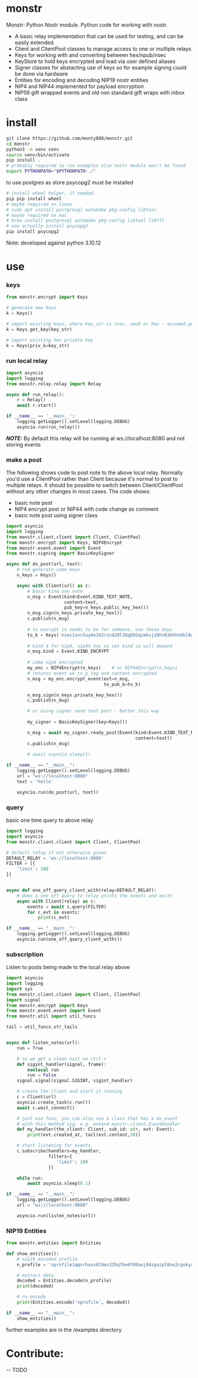 # monstr

Monstr: Python Nostr module. Python code for working with nostr.

* A basic relay implementation that can be used for testing, and can be easily extended.
* Client and ClientPool classes to manage access to one or multiple relays
* Keys for working with and converting between hex/npub/nsec
* KeyStore to hold keys encrypted and load via user defined aliases
* Signer classes for abstacting use of keys so for example signing could be done via hardware
* Entities for encoding and decoding NIP19 nostr entities
* NIP4 and NIP44 implemented for payload encryption
* NIP59 gift wrapped events and old non standard gift wraps with inbox class

# install
```sh
git clone https://github.com/monty888/monstr.git
cd monstr
python3 -m venv venv
source venv/bin/activate
pip install .
# probably required to run examples else nostr module won't be found
export PYTHONPATH="$PYTHONPATH:./"
```
to use postgres as store psycopg2 must be installed
```sh
# install wheel helper, if needed.
pip pip install wheel
# maybe required on linux
# sudo apt install postgresql automake pkg-config libtool
# maybe required on mac
# brew install postgresql automake pkg-config libtool libffi
# now actually install psycopg2
pip install psycopg2
```

Note: developed against python 3.10.12

# use 

### keys
```python
from monstr.encrypt import Keys

# generate new keys
k = Keys()

# import existing keys, where key_str is nsec, npub or hex - assumed public
k = Keys.get_key(key_str)

# import existing hex private key
k = Keys(priv_k=key_str)
```



### run local relay
```python
import asyncio
import logging
from monstr.relay.relay import Relay

async def run_relay():
    r = Relay()
    await r.start()

if __name__ == '__main__':
    logging.getLogger().setLevel(logging.DEBUG)
    asyncio.run(run_relay())
```
**_NOTE:_**  By default this relay will be running at ws://localhost:8080 and not storing events


### make a post  
The following shows code to post note to the above local relay. Normally you'd use a ClientPool 
rather than Client because it's normal to post to multiple relays. It should be possible to switch between 
Client/ClientPool without any other changes in most cases.
The code shows:  
  - basic note post
  - NIP4 encrypt post or NIP44 with code change as comment
  - basic note post using signer class
```python
import asyncio
import logging
from monstr.client.client import Client, ClientPool
from monstr.encrypt import Keys, NIP4Encrypt
from monstr.event.event import Event
from monstr.signing import BasicKeySigner

async def do_post(url, text):
    # rnd generate some keys
    n_keys = Keys()

    async with Client(url) as c:
        # basic kind one note 
        n_msg = Event(kind=Event.KIND_TEXT_NOTE,
                      content=text,
                      pub_key=n_keys.public_key_hex())
        n_msg.sign(n_keys.private_key_hex())
        c.publish(n_msg)
        
        # to encrypt in needs to be for someone, use these keys
        to_k = Keys('nsec1znc5uy6e342rzn420l38q892qzmkvjz0hn836hhn8hl8wmkc670qp0lk9n')
        
        # kind 4 for nip4, nip44 has no set kind so will depend
        n_msg.kind = Event.KIND_ENCRYPT
        
        # same nip4 encrypted
        my_enc = NIP4Encrypt(n_keys)    # or NIP44Encrypt(n_keys)
        # returns event we to_p_tag and content encrypted
        n_msg = my_enc.encrypt_event(evt=n_msg,
                                     to_pub_k=to_k)

        n_msg.sign(n_keys.private_key_hex())
        c.publish(n_msg)

        # or using signer send text post - better this way
        
        my_signer = BasicKeySigner(key=Keys())

        n_msg = await my_signer.ready_post(Event(kind=Event.KIND_TEXT_NOTE,
                                                 content=text))
        c.publish(n_msg)
        
        # await asyncio.sleep(1)

if __name__ == "__main__":
    logging.getLogger().setLevel(logging.DEBUG)
    url = "ws://localhost:8080"
    text = 'hello'

    asyncio.run(do_post(url, text))
```

### query
basic one time query to above relay
```python
import logging
import asyncio
from monstr.client.client import Client, ClientPool

# default relay if not otherwise given
DEFAULT_RELAY = 'ws://localhost:8080'
FILTER = [{
    'limit': 100
}]


async def one_off_query_client_with(relay=DEFAULT_RELAY):
    # does a one off query to relay prints the events and exits    
    async with Client(relay) as c:
        events = await c.query(FILTER)
        for c_evt in events:
            print(c_evt)

if __name__ == "__main__":
    logging.getLogger().setLevel(logging.DEBUG)
    asyncio.run(one_off_query_client_with())
```


### subscription
Listen to posts being made to the local relay above

```python
import asyncio
import logging
import sys
from monstr.client.client import Client, ClientPool
import signal
from monstr.encrypt import Keys
from monstr.event.event import Event
from monstr.util import util_funcs

tail = util_funcs.str_tails


async def listen_notes(url):
    run = True

    # so we get a clean exit on ctrl-c
    def sigint_handler(signal, frame):
        nonlocal run
        run = False
    signal.signal(signal.SIGINT, sigint_handler)

    # create the client and start it running
    c = Client(url)
    asyncio.create_task(c.run())
    await c.wait_connect()

    # just use func, you can also use a class that has a do_event
    # with this method sig, e.g. extend monstr.client.EventHandler
    def my_handler(the_client: Client, sub_id: str, evt: Event):
        print(evt.created_at, tail(evt.content,30))

    # start listening for events
    c.subscribe(handlers=my_handler,
                filters={
                   'limit': 100
                })

    while run:
        await asyncio.sleep(0.1)

if __name__ == "__main__":
    logging.getLogger().setLevel(logging.DEBUG)
    url = "ws://localhost:8080"

    asyncio.run(listen_notes(url))
```

### NIP19 Entities

```python
from monstr.entities import Entities

def show_entities():
    # nip19 encoded profile
    n_profile = 'nprofile1qqsrhuxx8l9ex335q7he0f09aej04zpazpl0ne2cgukyawd24mayt8gpp4mhxue69uhhytnc9e3k7mgpz4mhxue69uhkg6nzv9ejuumpv34kytnrdaksjlyr9p'

    # extract data
    decoded = Entities.decode(n_profile)
    print(decoded)

    # re-encode
    print(Entities.encode('nprofile', decoded))

if __name__ == "__main__":
    show_entities()
```


further examples are in the /examples directory


# Contribute:

-- TODO
